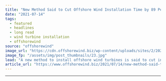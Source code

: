 ```yaml
---
title: "New Method Said to Cut Offshore Wind Installation Time by 89 Per Cent"
date: "2021-07-14"
tags: 
  - featured
  - headlines
  - long read
  - wind turbine installation
  - offshorewind
source: "offshorewind"
image_url: "https://cdn.offshorewind.biz/wp-content/uploads/sites/2/2021/07/14123503/EOWDC_Vattenfall.jpg"
image_fp: "/assets/img/post_thumbnails/23.jpg"
lead: "A new method to install offshore wind turbines is said to cut installation time"
article_url: "https://www.offshorewind.biz/2021/07/14/new-method-said-to-cut-offshore-wind-installation-time-by-89-per-cent/"
---
```


---
